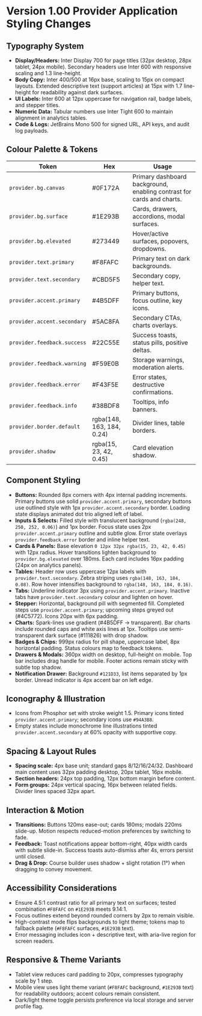 # Version 1.00 Provider Application Styling Changes

## Typography System
- **Display/Headers:** Inter Display 700 for page titles (32px desktop, 28px tablet, 24px mobile). Secondary headers use Inter 600 with responsive scaling and 1.3 line-height.
- **Body Copy:** Inter 400/500 at 16px base, scaling to 15px on compact layouts. Extended descriptive text (support articles) at 15px with 1.7 line-height for readability against dark surfaces.
- **UI Labels:** Inter 600 at 12px uppercase for navigation rail, badge labels, and stepper titles.
- **Numeric Data:** Tabular numbers use Inter Tight 600 to maintain alignment in analytics tables.
- **Code & Logs:** JetBrains Mono 500 for signed URL, API keys, and audit log payloads.

## Colour Palette & Tokens
| Token | Hex | Usage |
| --- | --- | --- |
| `provider.bg.canvas` | #0F172A | Primary dashboard background, enabling contrast for cards and charts. |
| `provider.bg.surface` | #1E293B | Cards, drawers, accordions, modal surfaces. |
| `provider.bg.elevated` | #273449 | Hover/active surfaces, popovers, dropdowns. |
| `provider.text.primary` | #F8FAFC | Primary text on dark backgrounds. |
| `provider.text.secondary` | #CBD5F5 | Secondary copy, helper text. |
| `provider.accent.primary` | #4B5DFF | Primary buttons, focus outline, key icons. |
| `provider.accent.secondary` | #5AC8FA | Secondary CTAs, charts overlays. |
| `provider.feedback.success` | #22C55E | Success toasts, status pills, positive deltas. |
| `provider.feedback.warning` | #F59E0B | Storage warnings, moderation alerts. |
| `provider.feedback.error` | #F43F5E | Error states, destructive confirmations. |
| `provider.feedback.info` | #38BDF8 | Tooltips, info banners. |
| `provider.border.default` | rgba(148, 163, 184, 0.24) | Divider lines, table borders. |
| `provider.shadow` | rgba(15, 23, 42, 0.45) | Card elevation shadow. |

## Component Styling
- **Buttons:** Rounded 8px corners with 4px internal padding increments. Primary buttons use solid `provider.accent.primary`, secondary buttons use outlined style with 1px `provider.accent.secondary` border. Loading state displays animated dot trio aligned left of label.
- **Inputs & Selects:** Filled style with translucent background (`rgba(248, 250, 252, 0.06)`) and 1px border. Focus state uses 2px `provider.accent.primary` outline and subtle glow. Error state overlays `provider.feedback.error` border and inline helper text.
- **Cards & Panels:** Base elevation `0 12px 32px rgba(15, 23, 42, 0.45)` with 12px radius. Hover transitions lighten background to `provider.bg.elevated` over 180ms. Each card includes 16px padding (24px on analytics panels).
- **Tables:** Header row uses uppercase 12px labels with `provider.text.secondary`. Zebra striping uses `rgba(148, 163, 184, 0.08)`. Row hover intensifies background to `rgba(148, 163, 184, 0.16)`.
- **Tabs:** Underline indicator 3px using `provider.accent.primary`. Inactive tabs have `provider.text.secondary` colour and lighten on hover.
- **Stepper:** Horizontal, background pill with segmented fill. Completed steps use `provider.accent.primary`; upcoming steps greyed out (#4C5772). Icons 20px with 6px padding.
- **Charts:** Spark-lines use gradient (#4B5DFF → transparent). Bar charts include rounded caps and white axis lines at 1px. Tooltips use semi-transparent dark surface (#111826) with drop shadow.
- **Badges & Chips:** 999px radius for pill shape, uppercase label, 8px horizontal padding. Status colours map to feedback tokens.
- **Drawers & Modals:** 360px width on desktop, full-height on mobile. Top bar includes drag handle for mobile. Footer actions remain sticky with subtle top shadow.
- **Notification Drawer:** Background `#121D33`, list items separated by 1px border. Unread indicator is 4px accent bar on left edge.

## Iconography & Illustration
- Icons from Phosphor set with stroke weight 1.5. Primary icons tinted `provider.accent.primary`; secondary icons use `#94A3B8`.
- Empty states include monochrome line illustrations tinted `provider.accent.secondary` at 60% opacity with supportive copy.

## Spacing & Layout Rules
- **Spacing scale:** 4px base unit; standard gaps 8/12/16/24/32. Dashboard main content uses 32px padding desktop, 20px tablet, 16px mobile.
- **Section headers:** 24px top padding, 12px bottom margin before content.
- **Form groups:** 24px vertical spacing, 16px between related fields. Divider lines spaced 32px apart.

## Interaction & Motion
- **Transitions:** Buttons 120ms ease-out; cards 180ms; modals 220ms slide-up. Motion respects reduced-motion preferences by switching to fade.
- **Feedback:** Toast notifications appear bottom-right, 40px width cards with subtle slide-in. Success toasts auto-dismiss after 4s, errors persist until closed.
- **Drag & Drop:** Course builder uses shadow + slight rotation (1°) when dragging to convey movement.

## Accessibility Considerations
- Ensure 4.5:1 contrast ratio for all primary text on surfaces; tested combination `#F8FAFC` on `#1E293B` meets 9.14:1.
- Focus outlines extend beyond rounded corners by 2px to remain visible.
- High-contrast mode flips backgrounds to light theme; tokens map to fallback palette (`#F8FAFC` surfaces, `#1E293B` text).
- Error messaging includes icon + descriptive text, with aria-live region for screen readers.

## Responsive & Theme Variants
- Tablet view reduces card padding to 20px, compresses typography scale by 1 step.
- Mobile view uses light theme variant (`#F8FAFC` background, `#1E293B` text) for readability outdoors; accent colours remain consistent.
- Dark/light theme toggle persists preference via local storage and server profile flag.
